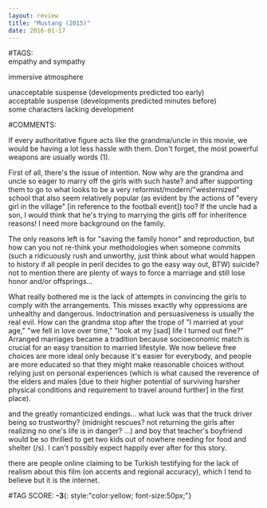 ```yaml
---  
layout: review  
title: "Mustang (2015)"  
date: 2016-01-17  
---  
```

  
#TAGS:  
empathy and sympathy  
  
immersive atmosphere  
  
unacceptable suspense (developments predicted too early)  
acceptable suspense (developments predicted minutes before)  
some characters lacking development  
  
#COMMENTS:  
  
If every authoritative figure acts like the grandma/uncle in this movie, we would be having a lot less hassle with them. Don't forget, the most powerful weapons are usually words (1).  
  
First of all, there's the issue of intention. Now why are the grandma and uncle so eager to marry off the girls with such haste? and after supporting them to go to what looks to be a very reformist/modern/"westernized" school that also seem relatively popular (as evident by the actions of "every girl in the village" [in reference to the football event]) too? If the uncle had a son, I would think that he's trying to marrying the girls off for inheritence reasons! I need more background on the family.  
  
The only reasons left is for "saving the family honor" and reproduction, but how can you not re-think your methodologies when someone commits (such a ridicuously rush and unworthy, just think about what would happen to history if all people in peril decides to go the easy way out, BTW) suicide? not to mention there are plenty of ways to force a marriage and still lose honor and/or offsprings...  
  
What really bothered me is the lack of attempts in convincing the girls to comply with the arrangements. This misses exactly why oppressions are unhealthy and dangerous. Indoctrination and persuasiveness is usually the real evil. How can the grandma stop after the trope of "I married at your age," "we fell in love over time," "look at my [sad] life I turned out fine?" Arranged marriages became a tradition because socioeconomic match is crucial for an easy transition to married lifestyle. We now believe free choices are more ideal only because it's easier for everybody, and people are more educated so that they might make reasonable choices without relying just on personal experiences (which is what caused the reverence of the elders and males [due to their higher potential of surviving harsher physical conditions and requirement to travel around further] in the first place).  
  
and the greatly romanticized endings... what luck was that the truck driver being so trustworthy? (midnight rescues? not returning the girls after realizing no one's life is in danger? ...) and boy that teacher's boyfriend would be so thrilled to get two kids out of nowhere needing for food and shelter (/s). I can't possibly expect happily ever after for this story.  
  
there are people online claiming to be Turkish testifying for the lack of realism about this film (on accents and regional accuracy), which I tend to believe but it is the internet.  
  
  
  
  
  
#TAG SCORE: **-3**{: style:"color:yellow; font-size:50px;"}  
